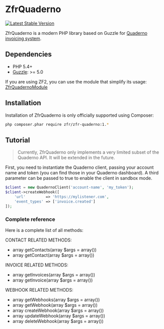 ZfrQuaderno
===========

[![Latest Stable Version](https://poser.pugx.org/zfr/zfr-stripe/v/stable.png)](https://packagist.org/packages/zfr/zfr-stripe)

ZfrQuaderno is a modern PHP library based on Guzzle for [Quaderno invoicing system](https://quadernoapp.com).

## Dependencies

* PHP 5.4+
* [Guzzle](http://www.guzzlephp.org): >= 5.0

If you are using ZF2, you can use the module that simplify its usage: [ZfrQuadernoModule](https://github.com/zf-fr/zfr-quaderno-module)

## Installation

Installation of ZfrQuaderno is only officially supported using Composer:

```sh
php composer.phar require zfr/zfr-quaderno:1.*
```

## Tutorial

> Currently, ZfrQuaderno only implements a very limited subset of the Quaderno API. It will be extended in the future.

First, you need to instantiate the Quaderno client, passing your account name and token (you can find those in your
Quaderno dashboard). A third parameter can be passed to true to enable the client in sandbox mode.

```php
$client = new QuadernoClient('account-name', 'my_token');
$client->createWebhook([
    'url'         => 'https://mylistener.com',
    'event_types' => ['invoice.created']
]);
```

### Complete reference

Here is a complete list of all methods:

CONTACT RELATED METHODS:

* array getContacts(array $args = array())
* array getContact(array $args = array())

INVOICE RELATED METHODS:

* array getInvoices(array $args = array())
* array getInvoice(array $args = array())

WEBHOOK RELATED METHODS:

* array getWebhooks(array $args = array())
* array getWebhook(array $args = array())
* array createWebhook(array $args = array())
* array updateWebhook(array $args = array())
* array deleteWebhook(array $args = array())
